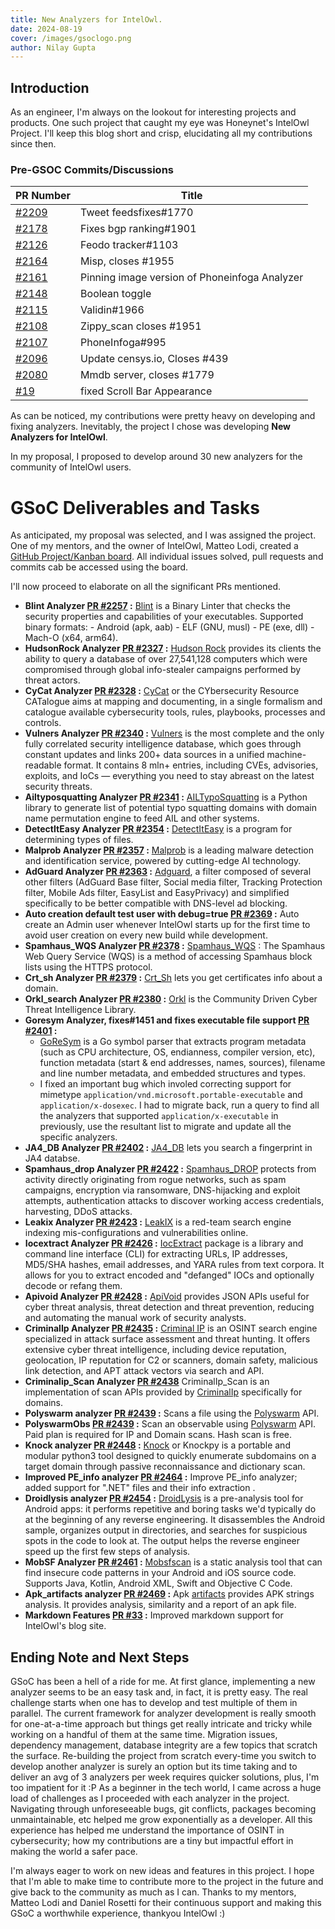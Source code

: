 ```yaml
---
title: New Analyzers for IntelOwl.
date: 2024-08-19
cover: /images/gsoclogo.png
author: Nilay Gupta
---
```


## Introduction

As an engineer, I'm always on the lookout for interesting projects and products. One such project that caught my eye was Honeynet's IntelOwl Project. I'll keep this blog short and crisp, elucidating all my contributions since then.

### Pre-GSOC Commits/Discussions

| PR Number | Title |
| --------- | ----- |
| [#2209](https://github.com/intelowlproject/IntelOwl/pull/2209) | Tweet feedsfixes#1770 |
| [#2178](https://github.com/intelowlproject/IntelOwl/pull/2178) | Fixes bgp ranking#1901 |
| [#2126](https://github.com/intelowlproject/IntelOwl/pull/2126) | Feodo tracker#1103 |
| [#2164](https://github.com/intelowlproject/IntelOwl/pull/2164) | Misp, closes #1955 |
| [#2161](https://github.com/intelowlproject/IntelOwl/pull/2161) | Pinning image version of Phoneinfoga Analyzer |
| [#2148](https://github.com/intelowlproject/IntelOwl/pull/2148) | Boolean toggle |
| [#2115](https://github.com/intelowlproject/IntelOwl/pull/2115) | Validin#1966 |
| [#2108](https://github.com/intelowlproject/IntelOwl/pull/2108) | Zippy_scan closes #1951 |
| [#2107](https://github.com/intelowlproject/IntelOwl/pull/2107) | PhoneInfoga#995 |
| [#2096](https://github.com/intelowlproject/IntelOwl/pull/2096) | Update censys.io, Closes #439 |
| [#2080](https://github.com/intelowlproject/IntelOwl/pull/2080) | Mmdb server, closes #1779 |
| [#19](https://github.com/intelowlproject/intelowlproject.github.io/pull/19) | fixed Scroll Bar Appearance |

As can be noticed, my contributions were pretty heavy on developing and fixing analyzers. Inevitably, the project I chose was developing **New Analyzers for IntelOwl**.

In my proposal, I proposed to develop around 30 new analyzers for the community of IntelOwl users.

# GSoC Deliverables and Tasks

As anticipated, my proposal was selected, and I was assigned the project. One of my mentors, and the owner of IntelOwl, Matteo Lodi, created a [GitHub Project/Kanban board](https://github.com/orgs/intelowlproject/projects/11/). All individual issues solved, pull requests and commits cab be accessed using the board. 

I'll now proceed to elaborate on all the significant PRs mentioned.

- **Blint Analyzer [PR #2257](https://github.com/intelowlproject/IntelOwl/pull/2257) :** 
[Blint](https://github.com/owasp-dep-scan/blint) is a Binary Linter that checks the security properties and capabilities of your executables. Supported binary formats: - Android (apk, aab) - ELF (GNU, musl) - PE (exe, dll) - Mach-O (x64, arm64). 
- **HudsonRock Analyzer [PR #2327](https://github.com/intelowlproject/IntelOwl/pull/2327) :**
[Hudson Rock](https://cavalier.hudsonrock.com/docs) provides its clients the ability to query a database of over 27,541,128 computers which were compromised through global info-stealer campaigns performed by threat actors.
- **CyCat Analyzer [PR #2328](https://github.com/intelowlproject/IntelOwl/pull/2328/) :**
[CyCat](https://cycat.org/) or the CYbersecurity Resource CATalogue aims at mapping and documenting, in a single formalism and catalogue available cybersecurity tools, rules, playbooks, processes and controls.
- **Vulners Analyzer [PR #2340](https://github.com/intelowlproject/IntelOwl/pull/2340) :**
[Vulners](vulners.com) is the most complete and the only fully correlated security intelligence database, which goes through constant updates and links 200+ data sources in a unified machine-readable format. It contains 8 mln+ entries, including CVEs, advisories, exploits, and IoCs — everything you need to stay abreast on the latest security threats.
- **Ailtyposquatting Analyzer [PR #2341](https://github.com/intelowlproject/IntelOwl/pull/2341) :**
[AILTypoSquatting](https://github.com/typosquatter/ail-typo-squatting) is a Python library to generate list of potential typo squatting domains with domain name permutation engine to feed AIL and other systems.
- **DetectItEasy Analyzer [PR #2354](https://github.com/intelowlproject/IntelOwl/pull/2354) :**
[DetectItEasy](https://github.com/horsicq/Detect-It-Easy) is a program for determining types of files.
- **Malprob Analyzer [PR #2357](https://github.com/intelowlproject/IntelOwl/pull/2357) :**
[Malprob](https://malprob.io/) is a leading malware detection and identification service, powered by cutting-edge AI technology.
- **AdGuard Analyzer [PR #2363](https://github.com/intelowlproject/IntelOwl/pull/2363) :**
[Adguard](https://github.com/AdguardTeam/AdguardSDNSFilter), a filter composed of several other filters (AdGuard Base filter, Social media filter, Tracking Protection filter, Mobile Ads filter, EasyList and EasyPrivacy) and simplified specifically to be better compatible with DNS-level ad blocking.
- **Auto creation default test user with debug=true [PR #2369](https://github.com/intelowlproject/IntelOwl/pull/2369) :**
Auto create an Admin user whenever IntelOwl starts up for the first time to avoid user creation on every new build while development.
- **Spamhaus_WQS Analyzer [PR #2378](https://github.com/intelowlproject/IntelOwl/pull/2378) :**
[Spamhaus_WQS](https://docs.spamhaus.com/datasets/docs/source/70-access-methods/web-query-service/000-intro.html) : The Spamhaus Web Query Service (WQS) is a method of accessing Spamhaus block lists using the HTTPS protocol.
- **Crt_sh Analyzer [PR #2379](https://github.com/intelowlproject/IntelOwl/pull/2379) :**
[Crt_Sh](https://crt.sh/) lets you get certificates info about a domain.    
- **Orkl_search Analyzer [PR #2380](https://github.com/intelowlproject/IntelOwl/pull/2380) :**
[Orkl](https://orkl.eu/) is the Community Driven Cyber Threat Intelligence Library.
- **Goresym Analyzer, fixes#1451 and fixes executable file support [PR #2401](https://github.com/intelowlproject/IntelOwl/pull/2401) :**
    - [GoReSym](https://github.com/mandiant/GoReSym) is a Go symbol parser that extracts program metadata (such as CPU architecture, OS, endianness, compiler version, etc), function metadata (start & end addresses, names, sources), filename and line number metadata, and embedded structures and types.
    - I fixed an important bug which involed correcting support for mimetype `application/vnd.microsoft.portable-executable` and `application/x-dosexec`. I had to migrate back, run a query to find all the analyzers that supported `application/x-executable` in previously, use the resultant list to migrate and update all the specific analyzers.
- **JA4_DB Analyzer [PR #2402](https://github.com/intelowlproject/IntelOwl/pull/2402) :**
[JA4_DB](https://ja4db.com/) lets you search a fingerprint in JA4 databse.
- **Spamhaus_drop Analyzer [PR #2422](https://github.com/intelowlproject/IntelOwl/pull/2422) :**
[Spamhaus_DROP](https://www.spamhaus.org/blocklists/do-not-route-or-peer/) protects from activity directly originating from rogue networks, such as spam campaigns, encryption via ransomware, DNS-hijacking and exploit attempts, authentication attacks to discover working access credentials, harvesting, DDoS attacks.
- **Leakix Analyzer [PR #2423](https://github.com/intelowlproject/IntelOwl/pull/2423) :**
[LeakIX](https://leakix.net/) is a red-team search engine indexing mis-configurations and vulnerabilities online.
- **Iocextract Analyzer [PR #2426](https://github.com/intelowlproject/IntelOwl/pull/2426) :**
[IocExtract](https://github.com/InQuest/iocextract) package is a library and command line interface (CLI) for extracting URLs, IP addresses, MD5/SHA hashes, email addresses, and YARA rules from text corpora. It allows for you to extract encoded and "defanged" IOCs and optionally decode or refang them.
- **Apivoid Analyzer [PR #2428](https://github.com/intelowlproject/IntelOwl/pull/2428) :**
[ApiVoid](https://www.apivoid.com/) provides JSON APIs useful for cyber threat analysis, threat detection and
threat prevention, reducing and automating the manual work of security analysts.
- **CriminalIp Analyzer [PR #2435](https://github.com/intelowlproject/IntelOwl/pull/2435) :**
[Criminal IP](https://www.criminalip.io/) is an OSINT search engine specialized in attack surface assessment and threat hunting. It offers extensive cyber threat intelligence, including device reputation, geolocation, IP reputation for C2 or scanners, domain safety, malicious link detection, and APT attack vectors via search and API.
- **Criminalip_Scan Analyzer [PR #2438](https://github.com/intelowlproject/IntelOwl/pull/2438)**
CriminalIp_Scan is an implementation of scan APIs provided by [CriminalIp](https://www.criminalip.io/) specifically for domains.
- **Polyswarm analyzer [PR #2439](https://github.com/intelowlproject/IntelOwl/pull/2439) :**
Scans a file using the [Polyswarm](https://docs.polyswarm.io/) API.
- **PolyswarmObs [PR #2439](https://github.com/intelowlproject/IntelOwl/pull/2439) :**
Scan an observable using [Polyswarm](https://docs.polyswarm.io/) API. Paid plan is required for IP and Domain scans. Hash scan is free.
- **Knock analyzer [PR #2448](https://github.com/intelowlproject/IntelOwl/pull/2448) :**
[Knock](https://github.com/guelfoweb/knock) or Knockpy is a portable and modular python3 tool designed to quickly enumerate subdomains on a target domain through passive reconnaissance and dictionary scan.
- **Improved PE_info analyzer [PR #2464](https://github.com/intelowlproject/IntelOwl/pull/2464) :**
Improve PE_info analyzer; added support for ".NET" files and their info extraction .
- **Droidlysis analyzer [PR #2454](https://github.com/intelowlproject/IntelOwl/pull/2454) :**
[DroidLysis](https://github.com/cryptax/droidlysis) is a pre-analysis tool for Android apps: it performs repetitive and boring tasks we'd typically do at the beginning of any reverse engineering. It disassembles the Android sample, organizes output in directories, and searches for suspicious spots in the code to look at. The output helps the reverse engineer speed up the first few steps of analysis.
- **MobSF Analyzer [PR #2461](https://github.com/intelowlproject/IntelOwl/pull/2461) :**
[Mobsfscan](https://github.com/MobSF/mobsfscan) is a static analysis tool that can find insecure code patterns in your Android and iOS source code. Supports Java, Kotlin, Android XML, Swift and Objective C Code.
- **Apk_artifacts analyzer [PR #2469](https://github.com/intelowlproject/IntelOwl/pull/2469) :**
Apk [artifacts](https://github.com/guelfoweb/artifacts) provides APK strings analysis. It provides analysis, similarity and a report of an apk file.
- **Markdown Features [PR #33](https://github.com/intelowlproject/intelowlproject.github.io/pull/33) :**
Improved markdown support for IntelOwl's blog site.

## Ending Note and Next Steps

GSoC has been a hell of a ride for me. At first glance, implementing a new analyzer seems to be an easy task and, in fact, it is pretty easy. The real challenge starts when one has to develop and test multiple of them in parallel. The current framework for analyzer development is really smooth for one-at-a-time approach but things get really intricate and tricky while working on a handful of them at the same time. Migration issues, dependency management, database integrity are a few topics that scratch the surface. Re-building the project from scratch every-time you switch to develop another analyzer is surely an option but its time taking and to deliver an avg of 3 analyzers per week requires quicker solutions, plus, I'm too impatient for it :P
As a beginner in the tech world, I came across a huge load of challenges as I proceeded with each analyzer in the project. Navigating through unforeseeable bugs, git conflicts, packages becoming unmaintainable, etc helped me grow exponentially as a developer.
All this experience has helped me understand the importance of OSINT in cybersecurity; how my contributions are a tiny but impactful effort in making the world a safer pace.

I'm always eager to work on new ideas and features in this project. I hope that I'm able to make time to contribute more to the project in the future and give back to the community as much as I can. 
Thanks to my mentors, Matteo Lodi and Daniel Rosetti for their continuous support and making this GSoC a worthwhile experience, thankyou IntelOwl :)